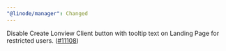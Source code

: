 ```yaml
---
"@linode/manager": Changed
---
```


Disable Create Lonview Client button with tooltip text on Landing Page for restricted users. ([#11108](https://github.com/linode/manager/pull/11108))
